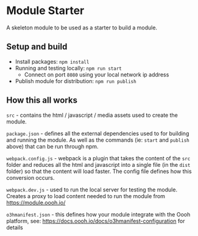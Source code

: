 # Module Starter

A skeleton module to be used as a starter to build a module.

## Setup and build

* Install packages: `npm install`
* Running and testing locally: `npm run start`
    * Connect on port `8080` using your local network ip address
* Publish module for distribution: `npm run publish`

## How this all works

`src` - contains the html / javascript / media assets used to create the module.

`package.json` - defines all the external dependencies used to for building and running the module. As well as the commands (ie: `start` and `publish` above) that can be run through npm.

`webpack.config.js` - webpack is a plugin that takes the content of the `src` folder and reduces all the html and javascript into a single file (in the `dist` folder) so that the content will load faster. The config file defines how this conversion occurs.

`webpack.dev.js` - used to run the local server for testing the module. Creates a proxy to load content needed to run the module from https://module.oooh.io/

`o3hmanifest.json` - this defines how your module integrate with the Oooh platform, see: https://docs.oooh.io/docs/o3hmanifest-configuration for details
